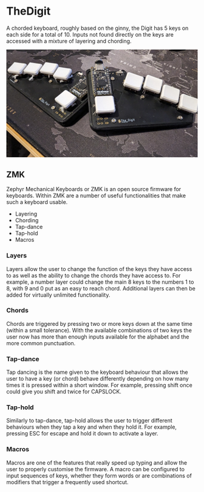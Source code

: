 # TheDigit
A chorded keyboard, roughly based on the ginny, the Digit has 5 keys on each side for a total of 10. Inputs not found directly on the keys are accessed with a mixture of layering and chording.

![The Digit](The_Digit.jpg)

## ZMK 
Zephyr Mechanical Keyboards or ZMK is an open source firmware for keyboards. Within ZMK are a number of useful functionalities that make such a keyboard usable.
- Layering
- Chording
- Tap-dance
- Tap-hold
- Macros

### Layers
Layers allow the user to change the function of the keys they have access to as well as the ability to change the chords they have access to. For example, a number layer could change the main 8 keys to the numbers 1 to 8, with 9 and 0 put as an easy to reach chord. Additional layers can then be added for virtually unlimited functionality.

### Chords
Chords are triggered by pressing two or more keys down at the same time (within a small tolerance). With the available combinations of two keys the user now has more than enough inputs available for the alphabet and the more common punctuation.

### Tap-dance
Tap dancing is the name given to the keyboard behaviour that allows the user to have a key (or chord) behave differently depending on how many times it is pressed within a short window. For example, pressing shift once could give you shift and twice for CAPSLOCK.

### Tap-hold 
Similarly to tap-dance, tap-hold allows the user to trigger different behaviours when they tap a key and when they hold it. For example, pressing ESC for escape and hold it down to activate a layer.

### Macros
Macros are one of the features that really speed up typing and allow the user to properly customise the firmware. A macro can be configured to input sequences of keys, whether they form words or are combinations of modifiers that trigger a frequently used shortcut.




